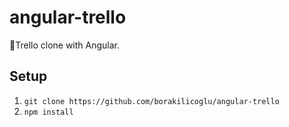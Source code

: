 # angular-trello

:pizza:Trello clone with Angular.

## Setup

1. `git clone https://github.com/borakilicoglu/angular-trello`
2. `npm install`
